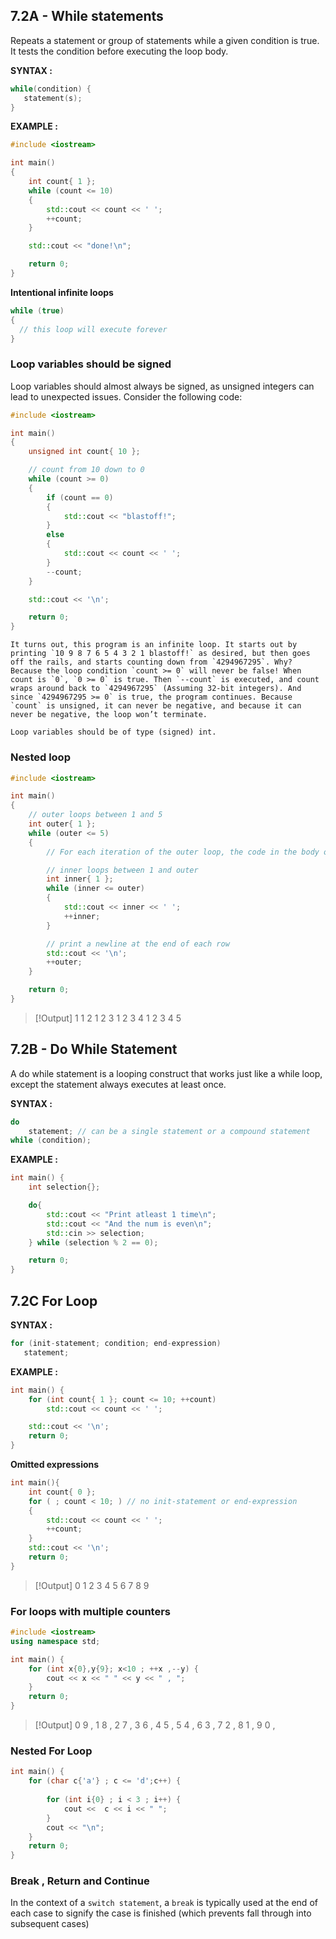 
## 7.2A - While statements

Repeats a statement or group of statements while a given condition is true. It tests the condition before executing the loop body.

**SYNTAX :**
```cpp
while(condition) {
   statement(s);
}
```

**EXAMPLE  :**

```cpp
#include <iostream>

int main()
{
    int count{ 1 };
    while (count <= 10)
    {
        std::cout << count << ' ';
        ++count;
    }

    std::cout << "done!\n";

    return 0;
}
```

**Intentional infinite loops**


```cpp
while (true)
{
  // this loop will execute forever
}
```

### Loop variables should be signed

Loop variables should almost always be signed, as unsigned integers can lead to unexpected issues. Consider the following code:

```cpp
#include <iostream>

int main()
{
    unsigned int count{ 10 };

    // count from 10 down to 0
    while (count >= 0)
    {
        if (count == 0)
        {
            std::cout << "blastoff!";
        }
        else
        {
            std::cout << count << ' ';
        }
        --count;
    }

    std::cout << '\n';

    return 0;
}
```

```ad-danger
It turns out, this program is an infinite loop. It starts out by printing `10 9 8 7 6 5 4 3 2 1 blastoff!` as desired, but then goes off the rails, and starts counting down from `4294967295`. Why? Because the loop condition `count >= 0` will never be false! When count is `0`, `0 >= 0` is true. Then `--count` is executed, and count wraps around back to `4294967295` (Assuming 32-bit integers). And since `4294967295 >= 0` is true, the program continues. Because `count` is unsigned, it can never be negative, and because it can never be negative, the loop won’t terminate.
```

```ad-tip
Loop variables should be of type (signed) int.

```

### Nested loop
```cpp
#include <iostream>

int main()
{
    // outer loops between 1 and 5
    int outer{ 1 };
    while (outer <= 5)
    {
        // For each iteration of the outer loop, the code in the body of the loop executes once

        // inner loops between 1 and outer
        int inner{ 1 };
        while (inner <= outer)
        {
            std::cout << inner << ' ';
            ++inner;
        }

        // print a newline at the end of each row
        std::cout << '\n';
        ++outer;
    }

    return 0;
}
```

> [!Output]
> 1
1 2
1 2 3
1 2 3 4
1 2 3 4 5

## 7.2B - Do  While Statement

A do while statement is a looping construct that works just like a while loop, except the statement always executes at least once.

**SYNTAX :**
```cpp
do
    statement; // can be a single statement or a compound statement
while (condition);
```

**EXAMPLE  :**

```cpp
int main() {
    int selection{};

    do{
        std::cout << "Print atleast 1 time\n";
        std::cout << "And the num is even\n";
        std::cin >> selection;
    } while (selection % 2 == 0);

    return 0;
}
```

## 7.2C For Loop

**SYNTAX :**
```cpp
for (init-statement; condition; end-expression)
   statement;
```

**EXAMPLE  :**

```cpp
int main() {
    for (int count{ 1 }; count <= 10; ++count)
        std::cout << count << ' ';

    std::cout << '\n';
    return 0;
}
```

**Omitted expressions**

```cpp
int main(){
    int count{ 0 };
    for ( ; count < 10; ) // no init-statement or end-expression
    {
        std::cout << count << ' ';
        ++count;
    }
    std::cout << '\n';
    return 0;
}
```

> [!Output]
> 0 1 2 3 4 5 6 7 8 9


### For loops with multiple counters


```cpp
#include <iostream>
using namespace std;

int main() {
    for (int x{0},y{9}; x<10 ; ++x ,--y) {
        cout << x << " " << y << " , ";
    }
    return 0;
}
```

> [!Output]
> 0 9 , 1 8 , 2 7 , 3 6 , 4 5 , 5 4 , 6 3 , 7 2 , 8 1 , 9 0 , 


### Nested For Loop

```cpp
int main() {
    for (char c{'a'} ; c <= 'd';c++) {
            
        for (int i{0} ; i < 3 ; i++) {
            cout <<  c << i << " ";
        }
        cout << "\n";
    }
    return 0;
}
```

### Break , Return and Continue 

In the context of a `switch statement`, a `break` is typically used at the end of each case to signify the case is finished (which prevents fall through into subsequent cases)

